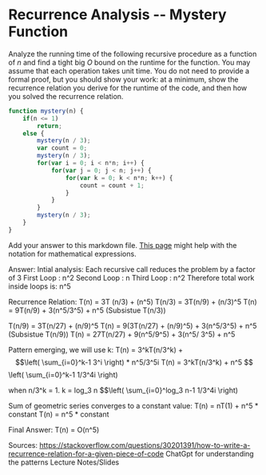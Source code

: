 # Recurrence Analysis -- Mystery Function

Analyze the running time of the following recursive procedure as a function of
$n$ and find a tight big $O$ bound on the runtime for the function. You may
assume that each operation takes unit time. You do not need to provide a formal
proof, but you should show your work: at a minimum, show the recurrence relation
you derive for the runtime of the code, and then how you solved the recurrence
relation.

```javascript
function mystery(n) {
    if(n <= 1)
        return;
    else {
        mystery(n / 3);
        var count = 0;
        mystery(n / 3);
        for(var i = 0; i < n*n; i++) {
            for(var j = 0; j < n; j++) {
                for(var k = 0; k < n*n; k++) {
                    count = count + 1;
                }
            }
        }
        mystery(n / 3);
    }
}
```

Add your answer to this markdown file. [This
page](https://docs.github.com/en/get-started/writing-on-github/working-with-advanced-formatting/writing-mathematical-expressions)
might help with the notation for mathematical expressions.

Answer: 
Intial analysis:
Each recursive call reduces the problem by a factor of 3
First Loop : n^2
Second Loop : n
Third Loop : n^2
Therefore total work inside loops is: n^5

Recurrence Relation:
T(n) = 3T (n/3) + (n^5)
T(n/3) = 3T(n/9) + (n/3)^5
T(n) = 9T(n/9) + 3(n^5/3^5) + n^5 (Subsistue T(n/3))

T(n/9) = 3T(n/27) + (n/9)^5
T(n) = 9(3T(n/27) + (n/9)^5) + 3(n^5/3^5) + n^5 (Subsistue T(n/9))
T(n) = 27T(n/27) + 9(n^5/9^5) + 3(n^5/ 3^5) + n^5

Pattern emerging, we will use k:
T(n) = 3^kT(n/3^k) + $$\left( \sum_{i=0}^k-1 3^i \right) * n^5/3^5i
T(n) = 3^kT(n/3^k) + n^5  $$\left( \sum_{i=0}^k-1 1/3^4i \right)

when n/3^k = 1. k = log_3 n
 $$\left( \sum_{i=0}^log_3 n-1 1/3^4i \right)

Sum of geometric series converges to a constant value:
 T(n) = nT(1) + n^5 * constant
 T(n) = n^5 * constant


Final Answer:
T(n) = O(n^5)


Sources:
https://stackoverflow.com/questions/30201391/how-to-write-a-recurrence-relation-for-a-given-piece-of-code
ChatGpt for understanding the patterns
Lecture Notes/Slides

